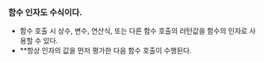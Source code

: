 ### 함수 인자도 수식이다. ###

- 함수 호출 시 상수, 변수, 연산식, 또는 다른 함수 호출의 러턴값을 함수의 인자로 사용할 수 있다.
- **항상 인자의 값을 먼저 평가한 다음 함수 호출이 수행된다.
